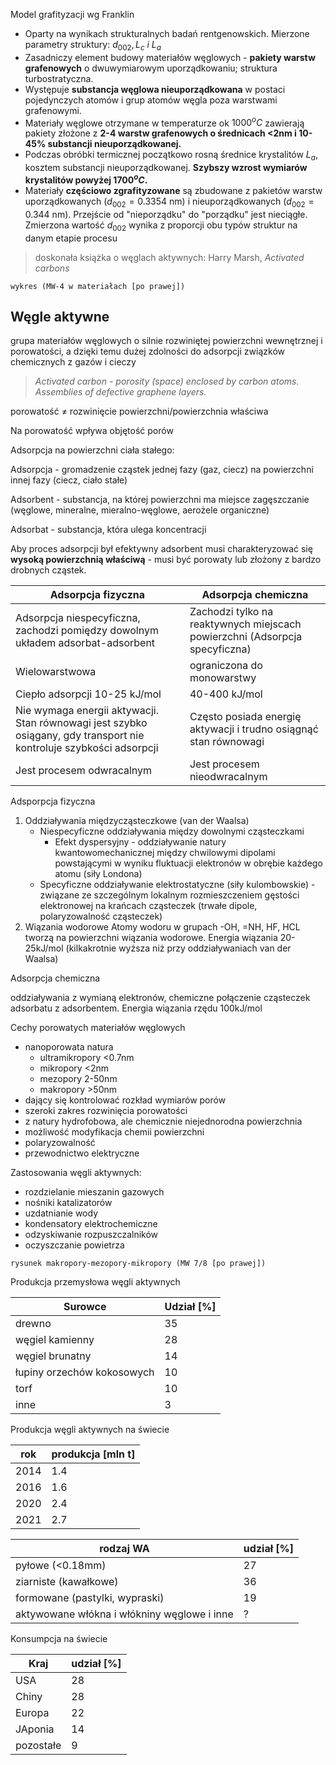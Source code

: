 Model grafityzacji wg Franklin

- Oparty na wynikach strukturalnych badań rentgenowskich. Mierzone parametry struktury: $d_{002}, L_c\ i\ L_a$
- Zasadniczy element budowy materiałów węglowych - **pakiety warstw grafenowych** o dwuwymiarowym uporządkowaniu; struktura turbostratyczna.
- Występuje **substancja węglowa nieuporządkowana** w postaci pojedynczych atomów i grup atomów węgla poza warstwami grafenowymi.
- Materiały węglowe otrzymane w temperaturze ok $1000^oC$ zawierają pakiety złożone z **2-4 warstw grafenowych o średnicach <2nm i 10-45% substancji nieuporządkowanej.**
- Podczas obróbki termicznej początkowo rosną średnice krystalitów $L_a$, kosztem substancji nieuporządkowanej. **Szybszy wzrost wymiarów krystalitów powyżej $1700^oC.$**
- Materiały **częściowo zgrafityzowane** są zbudowane z pakietów warstw uporządkowanych ($d_{002}=0.3354$ nm) i nieuporządkowanych ($d_{002}=0.344$ nm). Przejście od "nieporządku" do "porządku" jest nieciągłe. Zmierzona wartość $d_{002}$ wynika z proporcji obu typów struktur na danym etapie procesu

> doskonała książka o węglach aktywnych: Harry Marsh, *Activated carbons* 

`wykres (MW-4 w materiałach [po prawej])`

## Węgle aktywne

grupa materiałów węglowych o silnie rozwiniętej powierzchni wewnętrznej i porowatości, a dzięki temu dużej zdolności do adsorpcji związków chemicznych z gazów i cieczy

> *Activated carbon - porosity (space) enclosed by carbon atoms. Assemblies of defective graphene layers.*


porowatość $\neq$ rozwinięcie powierzchni/powierzchnia właściwa

Na porowatość wpływa objętość porów

Adsorpcja na powierzchni ciała stałego:

Adsorpcja - gromadzenie cząstek jednej fazy (gaz, ciecz) na powierzchni innej fazy (ciecz, ciało stałe)

Adsorbent - substancja, na której powierzchni ma miejsce zagęszczanie (węglowe, mineralne, mieralno-węglowe, aerożele organiczne)

Adsorbat - substancja, która ulega koncentracji

Aby proces adsorpcji był efektywny adsorbent musi charakteryzować się **wysoką powierzchnią właściwą** - musi być porowaty lub złożony z bardzo drobnych cząstek.

| Adsorpcja fizyczna| Adsorpcja chemiczna|
|-|-|
|Adsorpcja niespecyficzna, zachodzi pomiędzy dowolnym układem adsorbat-adsorbent| Zachodzi tylko na reaktywnych miejscach powierzchni (Adsorpcja specyficzna)|
|Wielowarstwowa| ograniczona do monowarstwy|
|Ciepło adsorpcji 10-25 kJ/mol| 40-400 kJ/mol|
|Nie wymaga energii aktywacji. Stan równowagi jest szybko osiągany, gdy transport nie kontroluje szybkości adsorpcji| Często posiada energię aktywacji i trudno osiągnąć stan równowagi|
| Jest procesem odwracalnym| Jest procesem nieodwracalnym|

Adsporpcja fizyczna

1. Oddziaływania międzycząsteczkowe (van der Waalsa)
	- Niespecyficzne oddziaływania między dowolnymi cząsteczkami
		- Efekt dyspersyjny - oddziaływanie natury kwantowomechanicznej między chwilowymi dipolami powstającymi w wyniku fluktuacji elektronów w obrębie każdego atomu (siły Londona)
	- Specyficzne oddziaływanie elektrostatyczne (siły kulombowskie) - związane ze szczególnym lokalnym rozmieszczeniem gęstości elektronowej na krańcach cząsteczek (trwałe dipole, polaryzowalność cząsteczek)
2. Wiązania wodorowe
	Atomy wodoru w grupach -OH, =NH, HF, HCL tworzą na powierzchni wiązania wodorowe. Energia wiązania 20-25kJ/mol (kilkakrotnie wyższa niż przy oddziaływaniach van der Waalsa)

Adsorpcja chemiczna

oddziaływania z wymianą elektronów, chemiczne połączenie cząsteczek adsorbatu z adsorbentem. Energia wiązania rzędu 100kJ/mol

Cechy porowatych materiałów węglowych
- nanoporowata natura
	- ultramikropory <0.7nm
	- mikropory <2nm
	- mezopory 2-50nm
	- makropory >50nm
- dający się kontrolować rozkład wymiarów porów
- szeroki zakres rozwinięcia porowatości
- z natury hydrofobowa, ale chemicznie niejednorodna powierzchnia
- możliwość modyfikacja chemii powierzchni
- polaryzowalność
- przewodnictwo elektryczne

Zastosowania węgli aktywnych:

- rozdzielanie mieszanin gazowych
- nośniki katalizatorów
- uzdatnianie wody
- kondensatory elektrochemiczne
- odzyskiwanie rozpuszczalników
- oczyszczanie powietrza

`rysunek makropory-mezopory-mikropory (MW 7/8 [po prawej])`

Produkcja przemysłowa węgli aktywnych

|Surowce| Udział [%]|
|-|-|
|drewno| 35|
|węgiel kamienny| 28|
|węgiel brunatny| 14|
|łupiny orzechów kokosowych| 10|
|torf| 10|
|inne| 3|

Produkcja węgli aktywnych na świecie

|rok | produkcja \[mln t]|
|-|-|
|2014|1.4|
|2016|1.6|
|2020|2.4|
|2021| 2.7|

|rodzaj WA| udział \[%]|
|-|-|
|pyłowe (<0.18mm)| 27|
|ziarniste (kawałkowe)| 36|
|formowane (pastylki, wypraski)| 19|
|aktywowane włókna i włókniny węglowe i inne| ?|

Konsumpcja na świecie

|Kraj| udział \[%]|
|-|-|
|USA| 28|
|Chiny|28|
|Europa|22|
|JAponia|14
|pozostałe|9|

